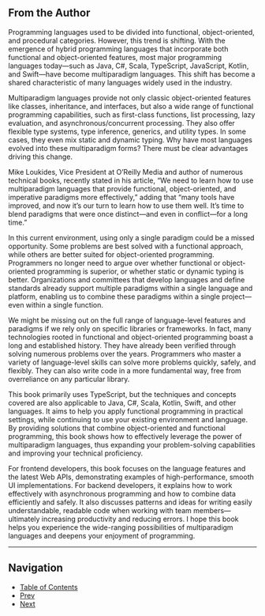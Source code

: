 ## From the Author

Programming languages used to be divided into functional, object-oriented, and procedural categories. However, this trend is shifting. With the emergence of hybrid programming languages that incorporate both functional and object-oriented features, most major programming languages today—such as Java, C#, Scala, TypeScript, JavaScript, Kotlin, and Swift—have become multiparadigm languages. This shift has become a shared characteristic of many languages widely used in the industry.

Multiparadigm languages provide not only classic object-oriented features like classes, inheritance, and interfaces, but also a wide range of functional programming capabilities, such as first-class functions, list processing, lazy evaluation, and asynchronous/concurrent processing. They also offer flexible type systems, type inference, generics, and utility types. In some cases, they even mix static and dynamic typing. Why have most languages evolved into these multiparadigm forms? There must be clear advantages driving this change.

Mike Loukides, Vice President at O’Reilly Media and author of numerous technical books, recently stated in his article, “We need to learn how to use multiparadigm languages that provide functional, object-oriented, and imperative paradigms more effectively,” adding that “many tools have improved, and now it’s our turn to learn how to use them well. It’s time to blend paradigms that were once distinct—and even in conflict—for a long time.”

In this current environment, using only a single paradigm could be a missed opportunity. Some problems are best solved with a functional approach, while others are better suited for object-oriented programming. Programmers no longer need to argue over whether functional or object-oriented programming is superior, or whether static or dynamic typing is better. Organizations and committees that develop languages and define standards already support multiple paradigms within a single language and platform, enabling us to combine these paradigms within a single project—even within a single function.

We might be missing out on the full range of language-level features and paradigms if we rely only on specific libraries or frameworks. In fact, many technologies rooted in functional and object-oriented programming boast a long and established history. They have already been verified through solving numerous problems over the years. Programmers who master a variety of language-level skills can solve more problems quickly, safely, and flexibly. They can also write code in a more fundamental way, free from overreliance on any particular library.

This book primarily uses TypeScript, but the techniques and concepts covered are also applicable to Java, C#, Scala, Kotlin, Swift, and other languages. It aims to help you apply functional programming in practical settings, while continuing to use your existing environment and language. By providing solutions that combine object-oriented and functional programming, this book shows how to effectively leverage the power of multiparadigm languages, thus expanding your problem-solving capabilities and improving your technical proficiency.

For frontend developers, this book focuses on the language features and the latest Web APIs, demonstrating examples of high-performance, smooth UI implementations. For backend developers, it explains how to work effectively with asynchronous programming and how to combine data efficiently and safely. It also discusses patterns and ideas for writing easily understandable, readable code when working with team members—ultimately increasing productivity and reducing errors. I hope this book helps you experience the wide-ranging possibilities of multiparadigm languages and deepens your enjoyment of programming.

---

## Navigation

- [Table of Contents](README.md)
- [Prev](README.md)
- [Next](0.2-Endorsements.md)